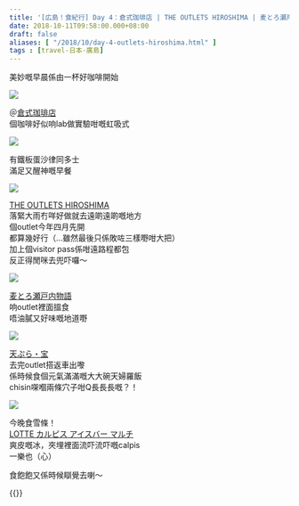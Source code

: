 ```yaml
---
title: '[広島！食紀行] Day 4：倉式珈琲店 | THE OUTLETS HIROSHIMA | 麦とろ瀬戸内物語 | 天ぷら・宝'
date: 2018-10-11T09:58:00.000+08:00
draft: false
aliases: [ "/2018/10/day-4-outlets-hiroshima.html" ]
tags : [travel-日本-廣島]
---
```


美妙嘅早晨係由一杯好咖啡開始  

![](/images/hiroshima4.jpg)

＠[倉式珈琲店](https://hidie.net/hiroshima4a/)  
個咖啡好似响lab做實驗咁嘅虹吸式  

![](/images/hiroshima4a0.jpg)

有鐵板蛋沙律同多士  
滿足又醒神嘅早餐  

![](/images/hiroshima4c.jpg)

[THE OUTLETS HIROSHIMA](https://hidie.net/hiroshima4c/)  
落緊大雨冇咩好做就去遠啲遠啲嘅地方  
個outlet今年四月先開  
都算幾好行（...雖然最後只係敗咗三樣嘢咁大把）  
加上個visitor pass係咁遠路程都包  
反正得閒咪去兜吓囉～  

![](/images/hiroshima4d.jpg)

[麦とろ瀬戸内物語](d)  
响outlet裡面搵食  
唔油膩又好味嘅地道嘢  

![](/images/hiroshima4e.jpg)

[天ぷら・宝](https://hidie.net/hiroshima4e/)  
去完outlet搭返車出嚟  
係時候食個元氣滿滿嘅大大碗天婦羅飯  
chisin㗎嗰兩條穴子咁Q長長長嘅？！  

![](/images/hiroshima4f.jpg)

今晚食雪條！  
[LOTTE カルピス アイスバー マルチ](https://hidie.net/hiroshima4f/)  
爽皮嘅冰，夾埋裡面流吓流吓嘅calpis  
一樂也（心）  
  
  
食飽飽又係時候瞓覺去喇～  
  

{{<hiroshima>}}
